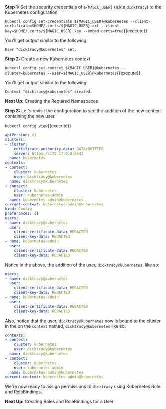 **Step 1:** Set the security credentials of `${MAGIC_USER}` (a.k.a `dicktracy`) to the Kubernetes configuration

`kubectl config set-credentials ${MAGIC_USER}@kubernetes --client-certificate=$HOME/.certs/${MAGIC_USER}.crt --client-key=$HOME/.certs/${MAGIC_USER}.key --embed-certs=true`{{execute}}

You'll get output similar to the following:

`User "dicktracy@kubernetes" set.`

**Step 2:** Create a new Kubernetes context

`kubectl config set-context ${MAGIC_USER}@kubernetes --cluster=kubernetes --user=${MAGIC_USER}@kubernetes`{{execute}}

You'll get output similar to the following:

`Context "dicktracy@kubernetes" created.`


**Next Up:** Creating the Required Namespaces

**Step 3:** Let's revisit the configuration to see the addition of the new context containing the new user.

`kubectl config view`{{execute}}

```yaml
apiVersion: v1
clusters:
- cluster:
    certificate-authority-data: DATA+OMITTED
    server: https://172.17.0.8:6443
  name: kubernetes
contexts:
- context:
    cluster: kubernetes
    user: dicktracy@kubernetes
  name: dicktracy@kubernetes
- context:
    cluster: kubernetes
    user: kubernetes-admin
  name: kubernetes-admin@kubernetes
current-context: kubernetes-admin@kubernetes
kind: Config
preferences: {}
users:
- name: dicktracy@kubernetes
  user:
    client-certificate-data: REDACTED
    client-key-data: REDACTED
- name: kubernetes-admin
  user:
    client-certificate-data: REDACTED
    client-key-data: REDACTED
```
Notice in the above, the addition of the user, `dicktracy@kubernetes`, like so:

```yaml
users:
- name: dicktracy@kubernetes
  user:
    client-certificate-data: REDACTED
    client-key-data: REDACTED
- name: kubernetes-admin
  user:
    client-certificate-data: REDACTED
    client-key-data: REDACTED
```
Also, notice that the user, `dicktracy@kubernetes` now is bound to the cluster in the on the `context` named, `dicktracy@kubernetes`
like so:

```yaml
contexts:
- context:
    cluster: kubernetes
    user: dicktracy@kubernetes
  name: dicktracy@kubernetes
- context:
    cluster: kubernetes
    user: kubernetes-admin
  name: kubernetes-admin@kubernetes
current-context: kubernetes-admin@kubernetes
```

We're now ready to assign permissions to `dicktracy` using Kubernetes Role and RoleBindings.

**Next Up:** Creating Roles and RoleBindings for a User
